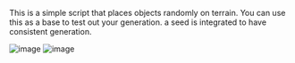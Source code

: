 This is a simple script that places objects randomly on terrain.
You can use this as a base to test out your generation.
a seed is integrated to have consistent generation.

![image](https://user-images.githubusercontent.com/86111685/236419993-b5634176-be16-47e9-b21d-97b2e30992ac.png)
![image](https://user-images.githubusercontent.com/86111685/236419917-5411371a-2e73-403f-93ed-3615b212eea7.png)
